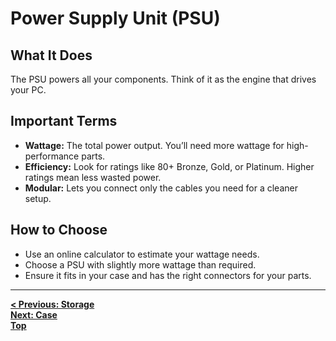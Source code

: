 # Power Supply Unit (PSU)

## What It Does  
The PSU powers all your components. Think of it as the engine that drives your PC.

## Important Terms  
- **Wattage:** The total power output. You’ll need more wattage for high-performance parts.  
- **Efficiency:** Look for ratings like 80+ Bronze, Gold, or Platinum. Higher ratings mean less wasted power.  
- **Modular:** Lets you connect only the cables you need for a cleaner setup.

## How to Choose  
- Use an online calculator to estimate your wattage needs.  
- Choose a PSU with slightly more wattage than required.  
- Ensure it fits in your case and has the right connectors for your parts.

---

**[< Previous: Storage](Storage.md)**  
**[Next: Case](Case.md)**  
**[Top](README.md)**
